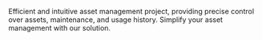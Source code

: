 Efficient and intuitive asset management project, providing precise control over assets, maintenance, and usage history. Simplify your asset management with our solution.